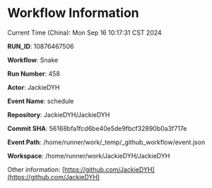 # Workflow Information

Current Time (China): Mon Sep 16 10:17:31 CST 2024  

**RUN_ID**: 10876467506  

**Workflow**: Snake  

**Run Number**: 458  

**Actor**: JackieDYH  

**Event Name**: schedule  

**Repository**: JackieDYH/JackieDYH  

**Commit SHA**: 56168bfa1fcd6be40e5de9fbcf32890b0a3f717e  

**Event Path**: /home/runner/work/_temp/_github_workflow/event.json  

**Workspace**: /home/runner/work/JackieDYH/JackieDYH  

Other information: [https://github.com/JackieDYH](https://github.com/JackieDYH)
